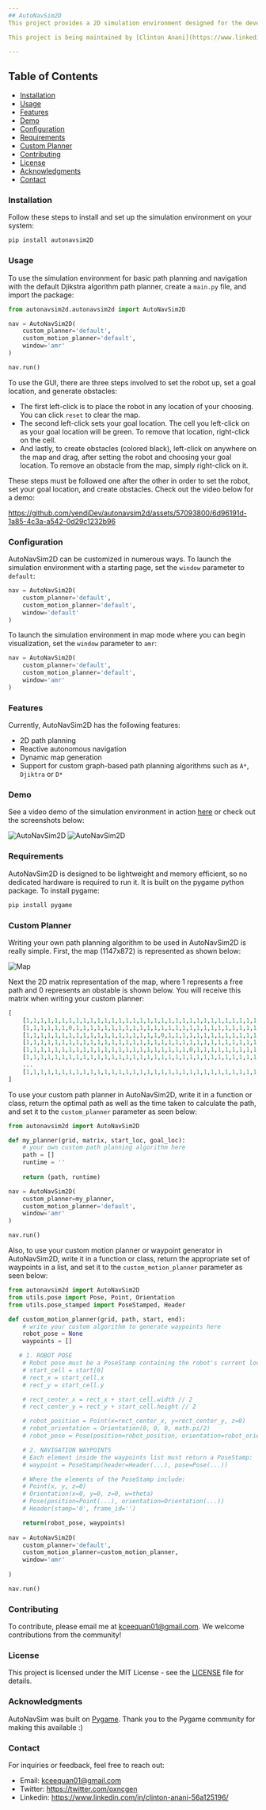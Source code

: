 ```yaml
---
## AutoNavSim2D
This project provides a 2D simulation environment designed for the development and testing of path planning algorithms. It offers a flexible and interactive platform for researchers, developers, and hobbyists to experiment with various path planning strategies in a controlled virtual space.

This project is being maintained by [Clinton Anani](https://www.linkedin.com/in/clinton-anani-56a125196/).

---
```


## Table of Contents

- [Installation](#installation)
- [Usage](#usage)
- [Features](#features)
- [Demo](#demo)
- [Configuration](#configuration)
- [Requirements](#requirements)
- [Custom Planner](#custom-planner)
- [Contributing](#contributing)
- [License](#license)
- [Acknowledgments](#acknowledgments)
- [Contact](#contact)

### Installation

Follow these steps to install and set up the simulation environment on your system:

```bash
pip install autonavsim2D
```

### Usage

To use the simulation environment for basic path planning and navigation with the default Djikstra algorithm path planner, create a `main.py` file, and import the package:

```python
from autonavsim2d.autonavsim2d import AutoNavSim2D

nav = AutoNavSim2D(
    custom_planner='default', 
    custom_motion_planner='default',
    window='amr'
)

nav.run()
```


To use the GUI, there are three steps involved to set the robot up, set a goal location, and generate obstacles:

+ The first left-click is to place the robot in any location of your choosing. You can click `reset` to clear the map.
+ The second left-click sets your goal location. The cell you left-click on as your goal location will be green. To remove that location, right-click on the cell.
+ And lastly, to create obstacles (colored black), left-click on anywhere on the map and drag, after setting the robot and choosing your goal location. To remove an obstacle from the map, simply right-click on it.

These steps must be followed one after the other in order to set the robot, set your goal location, and create obstacles. Check out the video below for a demo:

https://github.com/yendiDev/autonavsim2d/assets/57093800/6d96191d-1a85-4c3a-a542-0d29c1232b96





### Configuration

AutoNavSim2D can be customized in numerous ways. To launch the simulation environment with a starting page, set the `window` parameter to `default`:

```python
nav = AutoNavSim2D(
    custom_planner='default', 
    custom_motion_planner='default',
    window='default'
)
```

To launch the simulation environment in map mode where you can begin visualization, set the `window` parameter to `amr`:

```python
nav = AutoNavSim2D(
    custom_planner='default', 
    custom_motion_planner='default',
    window='amr'
)
```


### Features

Currently, AutoNavSim2D has the following features:

+ 2D path planning
+ Reactive autonomous navigation
+ Dynamic map generation
+ Support for custom graph-based path planning algorithms such as `A*`, `Djiktra` or `D*` 




### Demo

See a video demo of the simulation environment in action [here](https://x.com/oxncgen/status/1667243532166242340?s=20) or check out the screenshots below:

![AutoNavSim2D](https://github.com/yendiDev/self-driving-car-ros2/assets/57093800/1adf5e0c-d9d3-4b57-9d51-cc000458c41a)
![AutoNavSim2D](https://github.com/yendiDev/autonavsim2d/assets/57093800/abece93a-806f-4d32-9ae7-7b9185958b4f)


### Requirements

AutoNavSim2D is designed to be lightweight and memory efficient, so no dedicated hardware is required to run it. It is built on the pygame python package. To install pygame:

```bash
pip install pygame
```

### Custom Planner

Writing your own path planning algorithm to be used in AutoNavSim2D is really simple. First, the map (1147x872) is represented as shown below:

![Map](https://github.com/yendiDev/autonavsim2d/assets/57093800/6f71fa51-cfba-45e8-b325-c147ecb811e4)

Next the 2D matrix representation of the map, where 1 represents a free path and 0 represents an obstable is shown below. You will receive this matrix when writing your custom planner: 

```python
[
    [1,1,1,1,1,1,1,1,1,1,1,1,1,1,1,1,1,1,1,1,1,1,1,1,1,1,1,1,1,1,1,1,1,1,1,1],
    [1,1,1,1,1,1,0,1,1,1,1,1,1,1,1,1,1,1,1,1,1,1,1,1,1,1,1,1,1,1,1,1,1,1,1,1],
    [1,1,1,1,1,1,1,1,1,1,1,1,1,1,1,1,1,1,1,0,1,1,1,1,1,1,1,1,1,1,1,1,1,1,1,1],
    [1,1,1,1,1,1,1,1,1,1,1,1,1,1,1,1,1,1,1,1,1,1,1,1,1,1,1,1,1,1,1,1,1,1,1,1],
    [1,1,1,1,1,1,1,1,1,1,1,1,1,1,1,1,1,1,1,1,1,1,1,0,1,1,1,1,1,1,1,1,1,1,1,1],
    [1,1,1,1,1,1,1,1,1,1,1,1,1,1,1,1,1,1,1,1,1,1,1,1,1,1,1,1,1,1,1,1,1,1,1,1],
    ...
    [1,1,1,1,1,1,1,1,1,1,1,1,1,1,1,1,1,1,1,1,1,1,1,1,1,1,1,1,1,1,1,1,1,1,1,1]
]
```

To use your custom path planner in AutoNavSim2D, write it in a function or class, return the optimal path as well as the time taken to calculate the path, and set it to the `custom_planner` parameter as seen below:

```python
from autonavsim2d import AutoNavSim2D

def my_planner(grid, matrix, start_loc, goal_loc):
    # your own custom path planning algorithm here
    path = []
    runtime = ''
    
    return (path, runtime)

nav = AutoNavSim2D(
    custom_planner=my_planner,
    custom_motion_planner='default',
    window='amr'
)

nav.run()
```

Also, to use your custom motion planner or waypoint generator in AutoNavSim2D, write it in a function or class, return the appropriate set of waypoints in a list, and set it to the `custom_motion_planner` parameter as seen below:

```python
from autonavsim2d import AutoNavSim2D
from utils.pose import Pose, Point, Orientation
from utils.pose_stamped import PoseStamped, Header

def custom_motion_planner(grid, path, start, end):
    # write your custom algorithm to generate waypoints here
    robot_pose = None
    waypoints = []

   # 1. ROBOT POSE
    # Robot pose must be a PoseStamp containing the robot's current location:
    # start_cell = start[0]
    # rect_x = start_cell.x
    # rect_y = start_cell.y

    # rect_center_x = rect_x + start_cell.width // 2
    # rect_center_y = rect_y + start_cell.height // 2

    # robot_position = Point(x=rect_center_x, y=rect_center_y, z=0)
    # robot_orientation = Orientation(0, 0, 0, math.pi/2)
    # robot_pose = Pose(position=robot_position, orientation=robot_orientation)

    # 2. NAVIGATION WAYPOINTS
    # Each element inside the waypoints list must return a PoseStamp:
    # waypoint = PoseStamp(header=Header(...), pose=Pose(...))

    # Where the elements of the PoseStamp include:
    # Point(x, y, z=0)
    # Orientation(x=0, y=0, z=0, w=theta)
    # Pose(position=Point(...), orientation=Orientation(...))
    # Header(stamp='0', frame_id='')

    return(robot_pose, waypoints)
	
nav = AutoNavSim2D(
    custom_planner='default', 
    custom_motion_planner=custom_motion_planner,
    window='amr'
    
)

nav.run()
```

### Contributing

To contribute, please email me at kceequan01@gmail.com. We welcome contributions from the community! 

### License

This project is licensed under the MIT License - see the [LICENSE](https://www.github.com/yendiDev/autonavsim2d/blob/main/LICENSE) file for details.

### Acknowledgments

AutoNavSim was built on [Pygame](https://www.pygame.org/news). Thank you to the Pygame community for making this available :)

### Contact

For inquiries or feedback, feel free to reach out:
+ Email: kceequan01@gmail.com
+ Twitter: https://twitter.com/oxncgen
+ Linkedin: https://www.linkedin.com/in/clinton-anani-56a125196/

